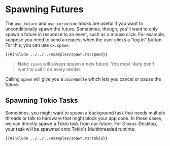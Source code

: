 # Spawning Futures

The `use_future` and `use_coroutine` hooks are useful if you want to unconditionally spawn the future. Sometimes, though, you'll want to only spawn a future in response to an event, such as a mouse click. For example, suppose you need to send a request when the user clicks a "log in" button. For this, you can use `cx.spawn`:

```rust, no_run
{{#include ../../../examples/spawn.rs:spawn}}
```

> Note: `spawn` will always spawn a _new_ future. You most likely don't want to call it on every render.

Calling `spawn` will give you a `JoinHandle` which lets you cancel or pause the future.

## Spawning Tokio Tasks

Sometimes, you might want to spawn a background task that needs multiple threads or talk to hardware that might block your app code. In these cases, we can directly spawn a Tokio task from our future. For Dioxus-Desktop, your task will be spawned onto Tokio's Multithreaded runtime:

```rust, no_run
{{#include ../../../examples/spawn.rs:tokio}}
```
